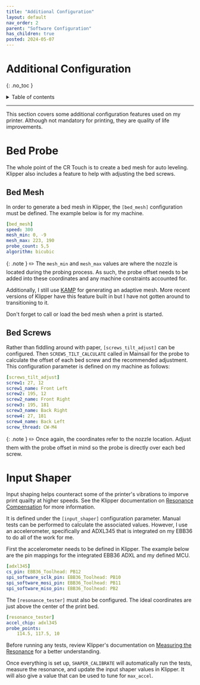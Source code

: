 ```yaml
---
title: "Additional Configuration"
layout: default
nav_order: 2
parent: "Software Configuration"
has_children: true
posted: 2024-05-07
---
```


# Additional Configuration
{: .no_toc }

<details closed markdown="block">
  <summary>
    Table of contents
  </summary>
  {: .text-delta }
1. TOC
{:toc}
</details>

---

This section covers some additional configuration features used on my printer. Although not mandatory for printing, they are quality of life improvements.

# Bed Probe

The whole point of the CR Touch is to create a bed mesh for auto leveling. Klipper also includes a feature to help with adjusting the bed screws.

## Bed Mesh

In order to generate a bed mesh in Klipper, the `[bed_mesh]` configuration must be defined. The example below is for my machine.

```yaml
[bed_mesh]
speed: 300
mesh_min: 0, -9
mesh_max: 223, 190
probe_count: 5,5
algorithm: bicubic
```

{: .note }
:pencil2: The `mesh_min` and `mesh_max` values are where the nozzle is located during the probing process. As such, the probe offset needs to be added into these coordinates and any machine constraints accounted for.

Additionally, I still use [KAMP](https://github.com/kyleisah/Klipper-Adaptive-Meshing-Purging) for generating an adaptive mesh. More recent versions of Klipper have this feature built in but I have not gotten around to transitioning to it.

Don't forget to call or load the bed mesh when a print is started.

## Bed Screws

Rather than fiddling around with paper, `[screws_tilt_adjust]` can be configured. Then `SCREWS_TILT_CALCULATE` called in Mainsail for the probe to calculate the offset of each bed screw and the recommended adjustment. This configuration parameter is defined on my machine as follows:

```yaml
[screws_tilt_adjust]
screw1: 27, 12
screw1_name: Front Left
screw2: 195, 12
screw2_name: Front Right
screw3: 195, 181
screw3_name: Back Right
screw4: 27, 181
screw4_name: Back Left
screw_thread: CW-M4
```

{: .note }
:pencil2: Once again, the coordinates refer to the nozzle location. Adjust them with the probe offset in mind so the probe is directly over each bed screw.

# Input Shaper

Input shaping helps counteract some of the printer's vibrations to imporve print quailty at higher speeds. See the Klipper documentation on [Resonance Compensation](https://www.klipper3d.org/Resonance_Compensation.html) for more information.

It is defined under the `[input_shaper]` configuration parameter. Manual tests can be performed to calculate the associated values. However, I use an accelerometer, specifically and ADXL345 that is integrated on my EBB36 to do all of the work for me.

First the accelerometer needs to be defined in Klipper. The example below are the pin mappings for the integrated EBB36 ADXL and my defined MCU.

```yaml
[adxl345]
cs_pin: EBB36_Toolhead: PB12
spi_software_sclk_pin: EBB36_Toolhead: PB10
spi_software_mosi_pin: EBB36_Toolhead: PB11
spi_software_miso_pin: EBB36_Toolhead: PB2
```

The `[resonance_tester]` must also be configured. The ideal coordinates are just above the center of the print bed.

```yaml
[resonance_tester]
accel_chip: adxl345
probe_points:
    114.5, 117.5, 10
```

Before running any tests, review Klipper's documentation on [Measuring the Resonance](https://www.klipper3d.org/Measuring_Resonances.html#measuring-the-resonances_1) for a better understanding.

Once everything is set up, `SHAPER_CALIBRATE` will automatically run the tests, measure the resonance, and update the input shaper values in Klipper. It will also give a value that can be used to tune for `max_accel`.